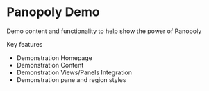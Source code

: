 Panopoly Demo
=============
Demo content and functionality to help show the power of Panopoly

Key features
* Demonstration Homepage
* Demonstration Content
* Demonstration Views/Panels Integration
* Demonstration pane and region styles
